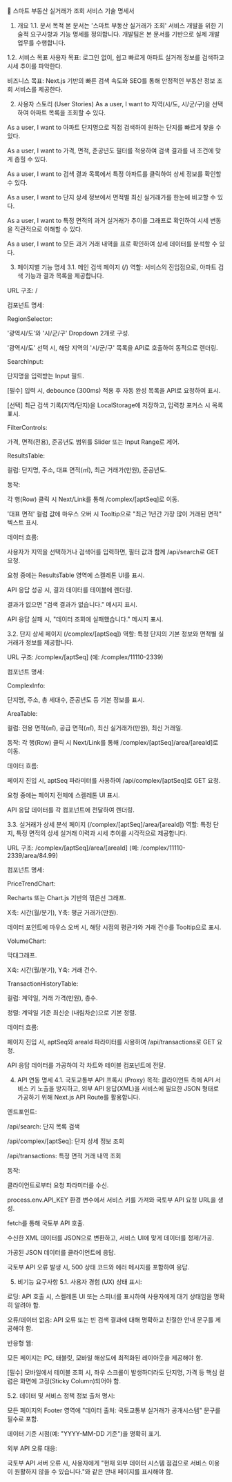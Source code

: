 🏡 스마트 부동산 실거래가 조회 서비스 기술 명세서

1. 개요
1.1. 문서 목적
본 문서는 '스마트 부동산 실거래가 조회' 서비스 개발을 위한 기술적 요구사항과 기능 명세를 정의합니다. 개발팀은 본 문서를 기반으로 실제 개발 업무를 수행합니다.

1.2. 서비스 목표
사용자 목표: 로그인 없이, 쉽고 빠르게 아파트 실거래 정보를 검색하고 시세 추이를 파악한다.

비즈니스 목표: Next.js 기반의 빠른 검색 속도와 SEO를 통해 안정적인 부동산 정보 조회 서비스를 제공한다.

2. 사용자 스토리 (User Stories)
As a user, I want to 지역(시/도, 시/군/구)을 선택하여 아파트 목록을 조회할 수 있다.

As a user, I want to 아파트 단지명으로 직접 검색하여 원하는 단지를 빠르게 찾을 수 있다.

As a user, I want to 가격, 면적, 준공년도 필터를 적용하여 검색 결과를 내 조건에 맞게 좁힐 수 있다.

As a user, I want to 검색 결과 목록에서 특정 아파트를 클릭하여 상세 정보를 확인할 수 있다.

As a user, I want to 단지 상세 정보에서 면적별 최신 실거래가를 한눈에 비교할 수 있다.

As a user, I want to 특정 면적의 과거 실거래가 추이를 그래프로 확인하여 시세 변동을 직관적으로 이해할 수 있다.

As a user, I want to 모든 과거 거래 내역을 표로 확인하여 상세 데이터를 분석할 수 있다.

3. 페이지별 기능 명세
3.1. 메인 검색 페이지 (/)
역할: 서비스의 진입점으로, 아파트 검색 기능과 결과 목록을 제공합니다.

URL 구조: /

컴포넌트 명세:

RegionSelector:

'광역시/도'와 '시/군/구' Dropdown 2개로 구성.

'광역시/도' 선택 시, 해당 지역의 '시/군/구' 목록을 API로 호출하여 동적으로 렌더링.

SearchInput:

단지명을 입력받는 Input 필드.

[필수] 입력 시, debounce (300ms) 적용 후 자동 완성 목록을 API로 요청하여 표시.

[선택] 최근 검색 기록(지역/단지)을 LocalStorage에 저장하고, 입력창 포커스 시 목록 표시.

FilterControls:

가격, 면적(전용), 준공년도 범위를 Slider 또는 Input Range로 제어.

ResultsTable:

컬럼: 단지명, 주소, 대표 면적(㎡), 최근 거래가(만원), 준공년도.

동작:

각 행(Row) 클릭 시 Next/Link를 통해 /complex/[aptSeq]로 이동.

'대표 면적' 컬럼 값에 마우스 오버 시 Tooltip으로 "최근 1년간 가장 많이 거래된 면적" 텍스트 표시.

데이터 흐름:

사용자가 지역을 선택하거나 검색어를 입력하면, 필터 값과 함께 /api/search로 GET 요청.

요청 중에는 ResultsTable 영역에 스켈레톤 UI를 표시.

API 응답 성공 시, 결과 데이터를 테이블에 렌더링.

결과가 없으면 "검색 결과가 없습니다." 메시지 표시.

API 응답 실패 시, "데이터 조회에 실패했습니다." 메시지 표시.

3.2. 단지 상세 페이지 (/complex/[aptSeq])
역할: 특정 단지의 기본 정보와 면적별 실거래가 정보를 제공합니다.

URL 구조: /complex/[aptSeq] (예: /complex/11110-2339)

컴포넌트 명세:

ComplexInfo:

단지명, 주소, 총 세대수, 준공년도 등 기본 정보를 표시.

AreaTable:

컬럼: 전용 면적(㎡), 공급 면적(㎡), 최신 실거래가(만원), 최신 거래일.

동작: 각 행(Row) 클릭 시 Next/Link를 통해 /complex/[aptSeq]/area/[areaId]로 이동.

데이터 흐름:

페이지 진입 시, aptSeq 파라미터를 사용하여 /api/complex/[aptSeq]로 GET 요청.

요청 중에는 페이지 전체에 스켈레톤 UI 표시.

API 응답 데이터를 각 컴포넌트에 전달하여 렌더링.

3.3. 실거래가 상세 분석 페이지 (/complex/[aptSeq]/area/[areaId])
역할: 특정 단지, 특정 면적의 상세 실거래 이력과 시세 추이를 시각적으로 제공합니다.

URL 구조: /complex/[aptSeq]/area/[areaId] (예: /complex/11110-2339/area/84.99)

컴포넌트 명세:

PriceTrendChart:

Recharts 또는 Chart.js 기반의 꺾은선 그래프.

X축: 시간(월/분기), Y축: 평균 거래가(만원).

데이터 포인트에 마우스 오버 시, 해당 시점의 평균가와 거래 건수를 Tooltip으로 표시.

VolumeChart:

막대그래프.

X축: 시간(월/분기), Y축: 거래 건수.

TransactionHistoryTable:

컬럼: 계약일, 거래 가격(만원), 층수.

정렬: 계약일 기준 최신순 (내림차순)으로 기본 정렬.

데이터 흐름:

페이지 진입 시, aptSeq와 areaId 파라미터를 사용하여 /api/transactions로 GET 요청.

API 응답 데이터를 가공하여 각 차트와 테이블 컴포넌트에 전달.

4. API 연동 명세
4.1. 국토교통부 API 프록시 (Proxy)
목적: 클라이언트 측에 API 서비스 키 노출을 방지하고, 외부 API 응답(XML)을 서비스에 필요한 JSON 형태로 가공하기 위해 Next.js API Route를 활용합니다.

엔드포인트:

/api/search: 단지 목록 검색

/api/complex/[aptSeq]: 단지 상세 정보 조회

/api/transactions: 특정 면적 거래 내역 조회

동작:

클라이언트로부터 요청 파라미터를 수신.

process.env.API_KEY 환경 변수에서 서비스 키를 가져와 국토부 API 요청 URL을 생성.

fetch를 통해 국토부 API 호출.

수신한 XML 데이터를 JSON으로 변환하고, 서비스 UI에 맞게 데이터를 정제/가공.

가공된 JSON 데이터를 클라이언트에 응답.

국토부 API 오류 발생 시, 500 상태 코드와 에러 메시지를 포함하여 응답.

5. 비기능 요구사항
5.1. 사용자 경험 (UX)
상태 표시:

로딩: API 호출 시, 스켈레톤 UI 또는 스피너를 표시하여 사용자에게 대기 상태임을 명확히 알려야 함.

오류/데이터 없음: API 오류 또는 빈 검색 결과에 대해 명확하고 친절한 안내 문구를 제공해야 함.

반응형 웹:

모든 페이지는 PC, 태블릿, 모바일 해상도에 최적화된 레이아웃을 제공해야 함.

[필수] 모바일에서 테이블 조회 시, 좌우 스크롤이 발생하더라도 단지명, 가격 등 핵심 컬럼은 화면에 고정(Sticky Column)되어야 함.

5.2. 데이터 및 서비스 정책
정보 출처 명시:

모든 페이지의 Footer 영역에 "데이터 출처: 국토교통부 실거래가 공개시스템" 문구를 필수로 포함.

데이터 기준 시점(예: "YYYY-MM-DD 기준")을 명확히 표기.

외부 API 오류 대응:

국토부 API 서버 오류 시, 사용자에게 "현재 외부 데이터 시스템 점검으로 서비스 이용이 원활하지 않을 수 있습니다."와 같은 안내 페이지를 표시해야 함.
